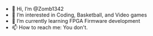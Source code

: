 - 👋 Hi, I’m @Zomb1342
- 👀 I’m interested in Coding, Basketball, and Video games
- 🌱 I’m currently learning FPGA Firmware development
- 📫 How to reach me: You don't. 
